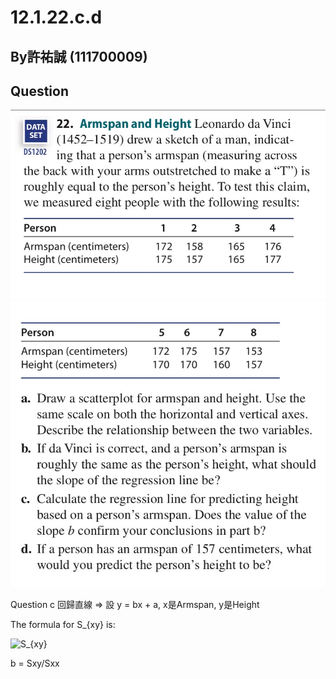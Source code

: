 # 12.1.22.c.d

## By許祐誠 (111700009)

## Question


![圖片1](https://github.com/HWTeng-Course/202402-Statistics/raw/main/Images/S__1194333_0.jpg)
![圖片2](https://github.com/HWTeng-Course/202402-Statistics/raw/main/Images/S__1194335_0.jpg)

Question c
回歸直線 =>
設 y = bx + a, x是Armspan, y是Height

The formula for S_{xy} is:

![S_{xy}](https://render.githubusercontent.com/render/math?math=S_%7Bxy%7D%20%3D%20%5Cfrac%7B%5Csum_%7Bi%3D1%7D%5E%7Bn%7D(x_i%20-%20%5Cbar%7Bx%7D)(y_i%20-%20%5Cbar%7By%7D)%7D%7Bn-1%7D)


b = Sxy/Sxx






